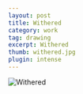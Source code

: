 ```yaml
---
layout: post
title: Withered
category: work
tag: drawing
excerpt: Withered
thumb: withered.jpg
plugin: intense
---
```


<p><img src="{{ site.file }}/work/withered.jpg" alt="Withered"></p>
